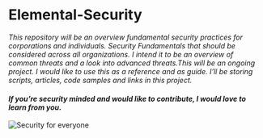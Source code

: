 # Elemental-Security


*This repository will be an overview fundamental security practices for corporations and individuals. Security Fundamentals that should be considered across all organizations. I intend it to be an overview of common threats and a look into advanced threats.This will be an ongoing project. I would like to use this as a reference and as guide. I’ll be storing scripts, articles, code samples and links in this project.*


#### *If you’re security minded and would like to contribute, I would love to learn from you.*



![Security for everyone](https://cdn.pixabay.com/photo/2016/11/07/12/08/cyber-security-1805632_960_720.png)
